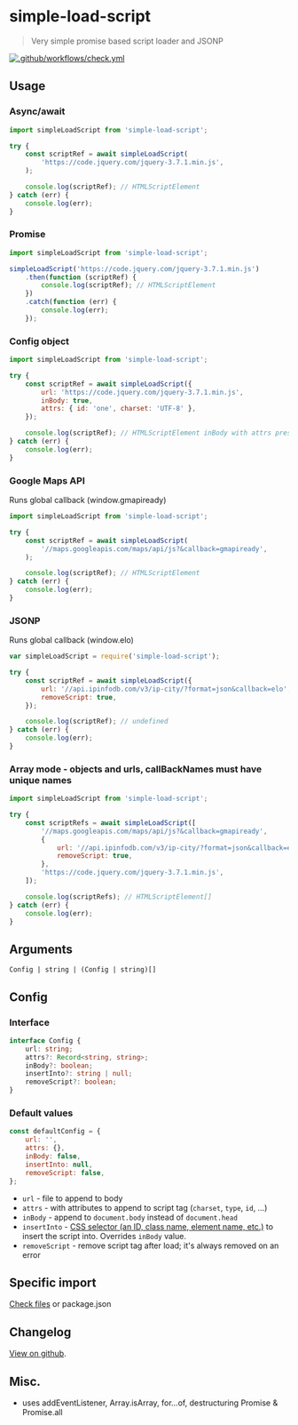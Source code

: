 # simple-load-script

> Very simple promise based script loader and JSONP

[![.github/workflows/check.yml](https://github.com/tomek-f/simple-load-script/actions/workflows/check.yml/badge.svg)](https://github.com/tomek-f/simple-load-script/actions/workflows/check.yml)

## Usage

### Async/await

```js
import simpleLoadScript from 'simple-load-script';

try {
    const scriptRef = await simpleLoadScript(
        'https://code.jquery.com/jquery-3.7.1.min.js',
    );

    console.log(scriptRef); // HTMLScriptElement
} catch (err) {
    console.log(err);
}
```

### Promise

```js
import simpleLoadScript from 'simple-load-script';

simpleLoadScript('https://code.jquery.com/jquery-3.7.1.min.js')
    .then(function (scriptRef) {
        console.log(scriptRef); // HTMLScriptElement
    })
    .catch(function (err) {
        console.log(err);
    });
```

### Config object

```js
import simpleLoadScript from 'simple-load-script';

try {
    const scriptRef = await simpleLoadScript({
        url: 'https://code.jquery.com/jquery-3.7.1.min.js',
        inBody: true,
        attrs: { id: 'one', charset: 'UTF-8' },
    });

    console.log(scriptRef); // HTMLScriptElement inBody with attrs present
} catch (err) {
    console.log(err);
}
```

### Google Maps API

Runs global callback (window.gmapiready)

```js
import simpleLoadScript from 'simple-load-script';

try {
    const scriptRef = await simpleLoadScript(
        '//maps.googleapis.com/maps/api/js?&callback=gmapiready',
    );

    console.log(scriptRef); // HTMLScriptElement
} catch (err) {
    console.log(err);
}
```

### JSONP

Runs global callback (window.elo)

```js
var simpleLoadScript = require('simple-load-script');

try {
    const scriptRef = await simpleLoadScript({
        url: '//api.ipinfodb.com/v3/ip-city/?format=json&callback=elo',
        removeScript: true,
    });

    console.log(scriptRef); // undefined
} catch (err) {
    console.log(err);
}
```

### Array mode - objects and urls, callBackNames must have unique names

```js
import simpleLoadScript from 'simple-load-script';

try {
    const scriptRefs = await simpleLoadScript([
        '//maps.googleapis.com/maps/api/js?&callback=gmapiready',
        {
            url: '//api.ipinfodb.com/v3/ip-city/?format=json&callback=elo',
            removeScript: true,
        },
        'https://code.jquery.com/jquery-3.7.1.min.js',
    ]);

    console.log(scriptRefs); // HTMLScriptElement[]
} catch (err) {
    console.log(err);
}
```

## Arguments

`Config | string | (Config | string)[]`

## Config

### Interface

```ts
interface Config {
    url: string;
    attrs?: Record<string, string>;
    inBody?: boolean;
    insertInto?: string | null;
    removeScript?: boolean;
}
```

### Default values

```js
const defaultConfig = {
    url: '',
    attrs: {},
    inBody: false,
    insertInto: null,
    removeScript: false,
};
```

-   `url` - file to append to body
-   `attrs` - with attributes to append to script tag (`charset`, `type`, `id`, &hellip;)
-   `inBody` - append to `document.body` instead of `document.head`
-   `insertInto` - [CSS selector (an ID, class name, element name, etc.)](https://developer.mozilla.org/en/docs/Web/API/Document/querySelector) to insert the script into. Overrides `inBody` value.
-   `removeScript` - remove script tag after load; it's always removed on an error

## Specific import

[Check files](https://www.npmjs.com/package/simple-load-script?activeTab=code) or package.json

## Changelog

[View on github](https://github.com/tomek-f/simple-load-script/blob/master/changelog.md).

## Misc.

-   uses addEventListener, Array.isArray, for…of, destructuring Promise & Promise.all
